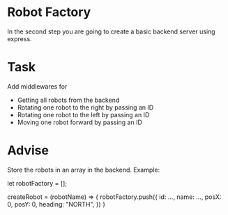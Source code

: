 # Robot Factory

In the second step you are going to create a basic backend server using express.

# Task

Add middlewares for

* Getting all robots from the backend
* Rotating one robot to the right by passing an ID
* Rotating one robot to the left by passing an ID
* Moving one robot forward by passing an ID


# Advise

Store the robots in an array in the backend.
Example:

let robotFactory = [];

createRobot = (robotName) => {
    robotFactory.push({
        id: ...,
        name: ...,
        posX: 0,
        posY: 0,
        heading: "NORTH",
    })
}
